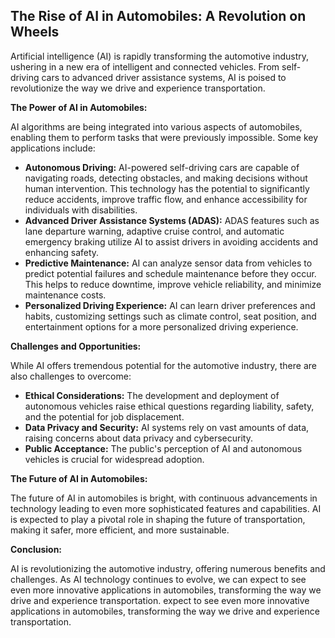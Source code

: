 ## The Rise of AI in Automobiles: A Revolution on Wheels

Artificial intelligence (AI) is rapidly transforming the automotive industry, ushering in a new era of intelligent and connected vehicles. From self-driving cars to advanced driver assistance systems, AI is poised to revolutionize the way we drive and experience transportation. 

**The Power of AI in Automobiles:**

AI algorithms are being integrated into various aspects of automobiles, enabling them to perform tasks that were previously impossible. Some key applications include:

* **Autonomous Driving:** AI-powered self-driving cars are capable of navigating roads, detecting obstacles, and making decisions without human intervention. This technology has the potential to significantly reduce accidents, improve traffic flow, and enhance accessibility for individuals with disabilities.
* **Advanced Driver Assistance Systems (ADAS):** ADAS features such as lane departure warning, adaptive cruise control, and automatic emergency braking utilize AI to assist drivers in avoiding accidents and enhancing safety. 
* **Predictive Maintenance:** AI can analyze sensor data from vehicles to predict potential failures and schedule maintenance before they occur. This helps to reduce downtime, improve vehicle reliability, and minimize maintenance costs.
* **Personalized Driving Experience:** AI can learn driver preferences and habits, customizing settings such as climate control, seat position, and entertainment options for a more personalized driving experience.

**Challenges and Opportunities:**

While AI offers tremendous potential for the automotive industry, there are also challenges to overcome:

* **Ethical Considerations:** The development and deployment of autonomous vehicles raise ethical questions regarding liability, safety, and the potential for job displacement.
* **Data Privacy and Security:** AI systems rely on vast amounts of data, raising concerns about data privacy and cybersecurity. 
* **Public Acceptance:** The public's perception of AI and autonomous vehicles is crucial for widespread adoption.

**The Future of AI in Automobiles:**

The future of AI in automobiles is bright, with continuous advancements in technology leading to even more sophisticated features and capabilities. AI is expected to play a pivotal role in shaping the future of transportation, making it safer, more efficient, and more sustainable.

**Conclusion:**

AI is revolutionizing the automotive industry, offering numerous benefits and challenges. As AI technology continues to evolve, we can expect to see even more innovative applications in automobiles, transforming the way we drive and experience transportation. 
 expect to see even more innovative applications in automobiles, transforming the way we drive and experience transportation.